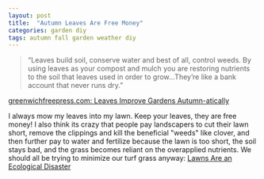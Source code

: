 ```yaml
---
layout: post
title:  "Autumn Leaves Are Free Money"
categories: garden diy
tags: autumn fall garden weather diy
---
```


> “Leaves build soil, conserve water and best of all, control weeds. By using leaves as your compost and mulch you are restoring nutrients to the soil that leaves used in order to grow...They’re like a bank account that never runs dry.”

[greenwichfreepress.com: Leaves Improve Gardens Autumn-atically](https://greenwichfreepress.com/around-town/leaves-improve-gardens-autumn-atically-149412/)

I always mow my leaves into my lawn. Keep your leaves, they are free money! I also think its crazy that people pay landscapers to cut their lawn short, remove the clippings and kill the beneficial "weeds" like clover, and then further pay to water and fertilize because the lawn is too short, the soil stays bad, and the grass becomes reliant on the overapplied nutrients. We should all be trying to minimize our turf grass anyway: [Lawns Are an Ecological Disaster](https://earther.gizmodo.com/lawns-are-an-ecological-disaster-1826070720)
